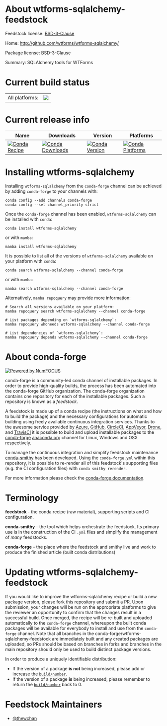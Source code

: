 About wtforms-sqlalchemy-feedstock
==================================

Feedstock license: [BSD-3-Clause](https://github.com/conda-forge/wtforms-sqlalchemy-feedstock/blob/main/LICENSE.txt)

Home: http://github.com/wtforms/wtforms-sqlalchemy/

Package license: BSD-3-Clause

Summary: SQLAlchemy tools for WTForms

Current build status
====================


<table><tr><td>All platforms:</td>
    <td>
      <a href="https://dev.azure.com/conda-forge/feedstock-builds/_build/latest?definitionId=21715&branchName=main">
        <img src="https://dev.azure.com/conda-forge/feedstock-builds/_apis/build/status/wtforms-sqlalchemy-feedstock?branchName=main">
      </a>
    </td>
  </tr>
</table>

Current release info
====================

| Name | Downloads | Version | Platforms |
| --- | --- | --- | --- |
| [![Conda Recipe](https://img.shields.io/badge/recipe-wtforms--sqlalchemy-green.svg)](https://anaconda.org/conda-forge/wtforms-sqlalchemy) | [![Conda Downloads](https://img.shields.io/conda/dn/conda-forge/wtforms-sqlalchemy.svg)](https://anaconda.org/conda-forge/wtforms-sqlalchemy) | [![Conda Version](https://img.shields.io/conda/vn/conda-forge/wtforms-sqlalchemy.svg)](https://anaconda.org/conda-forge/wtforms-sqlalchemy) | [![Conda Platforms](https://img.shields.io/conda/pn/conda-forge/wtforms-sqlalchemy.svg)](https://anaconda.org/conda-forge/wtforms-sqlalchemy) |

Installing wtforms-sqlalchemy
=============================

Installing `wtforms-sqlalchemy` from the `conda-forge` channel can be achieved by adding `conda-forge` to your channels with:

```
conda config --add channels conda-forge
conda config --set channel_priority strict
```

Once the `conda-forge` channel has been enabled, `wtforms-sqlalchemy` can be installed with `conda`:

```
conda install wtforms-sqlalchemy
```

or with `mamba`:

```
mamba install wtforms-sqlalchemy
```

It is possible to list all of the versions of `wtforms-sqlalchemy` available on your platform with `conda`:

```
conda search wtforms-sqlalchemy --channel conda-forge
```

or with `mamba`:

```
mamba search wtforms-sqlalchemy --channel conda-forge
```

Alternatively, `mamba repoquery` may provide more information:

```
# Search all versions available on your platform:
mamba repoquery search wtforms-sqlalchemy --channel conda-forge

# List packages depending on `wtforms-sqlalchemy`:
mamba repoquery whoneeds wtforms-sqlalchemy --channel conda-forge

# List dependencies of `wtforms-sqlalchemy`:
mamba repoquery depends wtforms-sqlalchemy --channel conda-forge
```


About conda-forge
=================

[![Powered by
NumFOCUS](https://img.shields.io/badge/powered%20by-NumFOCUS-orange.svg?style=flat&colorA=E1523D&colorB=007D8A)](https://numfocus.org)

conda-forge is a community-led conda channel of installable packages.
In order to provide high-quality builds, the process has been automated into the
conda-forge GitHub organization. The conda-forge organization contains one repository
for each of the installable packages. Such a repository is known as a *feedstock*.

A feedstock is made up of a conda recipe (the instructions on what and how to build
the package) and the necessary configurations for automatic building using freely
available continuous integration services. Thanks to the awesome service provided by
[Azure](https://azure.microsoft.com/en-us/services/devops/), [GitHub](https://github.com/),
[CircleCI](https://circleci.com/), [AppVeyor](https://www.appveyor.com/),
[Drone](https://cloud.drone.io/welcome), and [TravisCI](https://travis-ci.com/)
it is possible to build and upload installable packages to the
[conda-forge](https://anaconda.org/conda-forge) [anaconda.org](https://anaconda.org/)
channel for Linux, Windows and OSX respectively.

To manage the continuous integration and simplify feedstock maintenance
[conda-smithy](https://github.com/conda-forge/conda-smithy) has been developed.
Using the ``conda-forge.yml`` within this repository, it is possible to re-render all of
this feedstock's supporting files (e.g. the CI configuration files) with ``conda smithy rerender``.

For more information please check the [conda-forge documentation](https://conda-forge.org/docs/).

Terminology
===========

**feedstock** - the conda recipe (raw material), supporting scripts and CI configuration.

**conda-smithy** - the tool which helps orchestrate the feedstock.
                   Its primary use is in the construction of the CI ``.yml`` files
                   and simplify the management of *many* feedstocks.

**conda-forge** - the place where the feedstock and smithy live and work to
                  produce the finished article (built conda distributions)


Updating wtforms-sqlalchemy-feedstock
=====================================

If you would like to improve the wtforms-sqlalchemy recipe or build a new
package version, please fork this repository and submit a PR. Upon submission,
your changes will be run on the appropriate platforms to give the reviewer an
opportunity to confirm that the changes result in a successful build. Once
merged, the recipe will be re-built and uploaded automatically to the
`conda-forge` channel, whereupon the built conda packages will be available for
everybody to install and use from the `conda-forge` channel.
Note that all branches in the conda-forge/wtforms-sqlalchemy-feedstock are
immediately built and any created packages are uploaded, so PRs should be based
on branches in forks and branches in the main repository should only be used to
build distinct package versions.

In order to produce a uniquely identifiable distribution:
 * If the version of a package **is not** being increased, please add or increase
   the [``build/number``](https://docs.conda.io/projects/conda-build/en/latest/resources/define-metadata.html#build-number-and-string).
 * If the version of a package **is** being increased, please remember to return
   the [``build/number``](https://docs.conda.io/projects/conda-build/en/latest/resources/define-metadata.html#build-number-and-string)
   back to 0.

Feedstock Maintainers
=====================

* [@thewchan](https://github.com/thewchan/)

